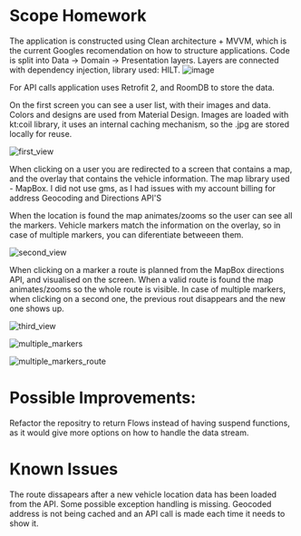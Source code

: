 # Scope Homework

The application is constructed using Clean architecture + MVVM, which is the current Googles recomendation on how to structure applications.
Code is split into Data -> Domain -> Presentation layers. Layers are connected with dependency injection, library used: HILT.
![image](https://user-images.githubusercontent.com/45454489/151356087-8ad29988-b4c7-40ef-8013-8aaf252b8067.png)

For API calls application uses Retrofit 2, and RoomDB to store the data.

On the first screen you can see a user list, with their images and data. Colors and designs are used from Material Design.
Images are loaded with kt:coil library, it uses an internal caching mechanism, so the .jpg are stored locally for reuse.

![first_view](https://user-images.githubusercontent.com/45454489/151355214-b3f87734-70ab-407a-8976-572701923161.jpg)

When clicking on a user you are redirected to a screen that contains a map, and the overlay that contains the vehicle information.
The map library used - MapBox. I did not use gms, as I had issues with my account billing for address Geocoding and Directions API'S

When the location is found the map animates/zooms so the user can see all the markers. Vehicle markers match the information on the overlay, so in case of multiple markers, you can diferentiate betweeen them.

![second_view](https://user-images.githubusercontent.com/45454489/151355269-1a7938fb-1265-4fc1-bfef-1e0ec439687c.jpg)

When clicking on a marker a route is planned from the MapBox directions API, and visualised on the screen. When a valid route is found the map animates/zooms so the whole route is visible. In case of multiple markers, when clicking on a second one, the previous rout disappears and the new one shows up.

![third_view](https://user-images.githubusercontent.com/45454489/151355268-9cc66cfb-bd2d-4b40-8ab8-6878bdba5838.jpg)

![multiple_markers](https://user-images.githubusercontent.com/45454489/151355266-beb764cf-51fa-4198-bbea-d86eb4623e27.jpg)

![multiple_markers_route](https://user-images.githubusercontent.com/45454489/151355273-83eb68db-5f00-4d2c-ac7d-e393d63694ad.jpg)

# Possible Improvements:

Refactor the repositry to return Flows instead of having suspend functions, as it would give more options on how to handle the data stream.

# Known Issues
The route dissapears after a new vehicle location data has been loaded from the API.
Some possible exception handling is missing.
Geocoded address is not being cached and an API call is made each time it needs to show it.
